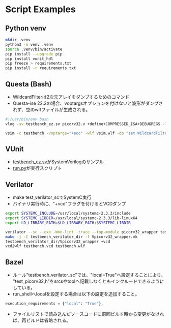 # Script Examples

## Python venv
```bash
mkdir .venv
python3 -m venv .venv
source .venv/bin/activate
pip install --upgrade pip
pip install vunit_hdl
pip freeze > requirements.txt
pip install -r requirements.txt
```

## Questa (Bash)
* WildcardFilterは2次元アレイをダンプするためのコマンド
* Questa-ise 22.2の場合、voptargsオプションを付けないと波形がダンプされず、空のwlfファイルが生成される。
```bash
#!/usr/bin/env bash
vlog -sv testbench_ez.sv picorv32.v +define+COMPRESSED_ISA+DEBUGREGS -l vlog.log

vsim -c testbench -voptargs="+acc" -wlf vsim.wlf -do "set WildcardFilter [lsearch -not -all -inline \$WildcardFilter Memory]; add wave -r /*; run -all; quit" -l vsim.log
```
## VUnit
* [testbench_ez.sv](testbench_ez.sv)がSystemVerilogのサンプル
* [run.py](run.py)が実行スクリプト

## Verilator
* make test_verilator_scでSystemC実行
* バイナリ実行時に、"+vcd"フラグを付けるとVCDダンプ
```bash
export SYSTEMC_INCLUDE=/usr/local/systemc-2.3.3/include
export SYSTEMC_LIBDIR=/usr/local/systemc-2.3.3/lib-linux64
export LD_LIBRARY_PATH=$LD_LIBRARY_PATH:$SYSTEMC_LIBDIR

verilator --sc --exe -Wno-lint -trace --top-module picorv32_wrapper testbench.v picorv32.v test_picorv32.cpp -DCOMPRESSED_ISA --Mdir testbench_verilator_dir
make -j -C testbench_verilator_dir -f Vpicorv32_wrapper.mk
testbench_verilator_dir/Vpicorv32_wrapper +vcd
vcd2wlf testbench.vcd testbench.wlf
```

## Bazel
* ルール"testbench_verilator_sc"では、"local=True"へ設定することにより、
"test_picorv32,h"をsrcsやtoolへ記載しなくともインクルードできるようにしている。
* run_shellへlocalを設定する場合は以下の設定を追加すること。
```python
execution_requirements = {"local": "True"},
```
* ファイルリストで読み込んだソースコードに前回ビルド時から変更がなければ、再ビルドは省略される。
